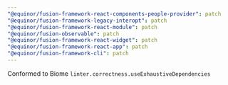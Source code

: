 ```yaml
---
"@equinor/fusion-framework-react-components-people-provider": patch
"@equinor/fusion-framework-legacy-interopt": patch
"@equinor/fusion-framework-react-module": patch
"@equinor/fusion-observable": patch
"@equinor/fusion-framework-react-widget": patch
"@equinor/fusion-framework-react-app": patch
"@equinor/fusion-framework-cli": patch
---
```


Conformed to Biome `linter.correctness.useExhaustiveDependencies`
